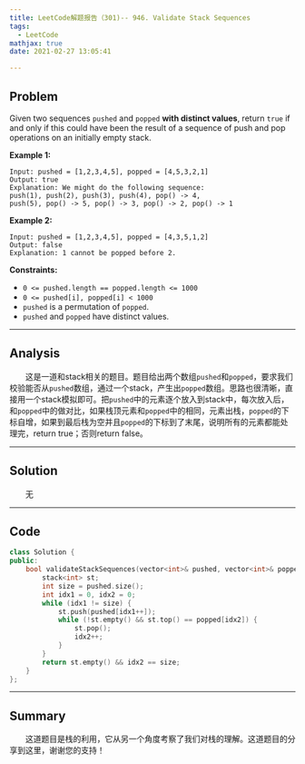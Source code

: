 ```yaml
---
title: LeetCode解题报告（301)-- 946. Validate Stack Sequences
tags:
  - LeetCode
mathjax: true
date: 2021-02-27 13:05:41

---
```


## Problem

Given two sequences `pushed` and `popped` **with distinct values**, return `true` if and only if this could have been the result of a sequence of push and pop operations on an initially empty stack.

<!-- more -->

**Example 1:**

```
Input: pushed = [1,2,3,4,5], popped = [4,5,3,2,1]
Output: true
Explanation: We might do the following sequence:
push(1), push(2), push(3), push(4), pop() -> 4,
push(5), pop() -> 5, pop() -> 3, pop() -> 2, pop() -> 1
```

**Example 2:**

```
Input: pushed = [1,2,3,4,5], popped = [4,3,5,1,2]
Output: false
Explanation: 1 cannot be popped before 2.
```

**Constraints:**

- `0 <= pushed.length == popped.length <= 1000`
- `0 <= pushed[i], popped[i] < 1000`
- `pushed` is a permutation of `popped`.
- `pushed` and `popped` have distinct values.

------

## Analysis

&emsp;&emsp;这是一道和stack相关的题目。题目给出两个数组`pushed`和`popped`，要求我们校验能否从`pushed`数组，通过一个stack，产生出`popped`数组。思路也很清晰，直接用一个stack模拟即可。把`pushed`中的元素逐个放入到stack中，每次放入后，和`popped`中的做对比，如果栈顶元素和`popped`中的相同，元素出栈，`popped`的下标自增，如果到最后栈为空并且`popped`的下标到了末尾，说明所有的元素都能处理完，return true；否则return false。

------

## Solution

&emsp;&emsp;无

------

## Code

```c++
class Solution {
public:
    bool validateStackSequences(vector<int>& pushed, vector<int>& popped) {
        stack<int> st;
        int size = pushed.size();
        int idx1 = 0, idx2 = 0;
        while (idx1 != size) {
            st.push(pushed[idx1++]);
            while (!st.empty() && st.top() == popped[idx2]) {
                st.pop();
                idx2++;
            }
        }
        return st.empty() && idx2 == size;
    }
};
```

------

## Summary

&emsp;&emsp;这道题目是栈的利用，它从另一个角度考察了我们对栈的理解。这道题目的分享到这里，谢谢您的支持！
